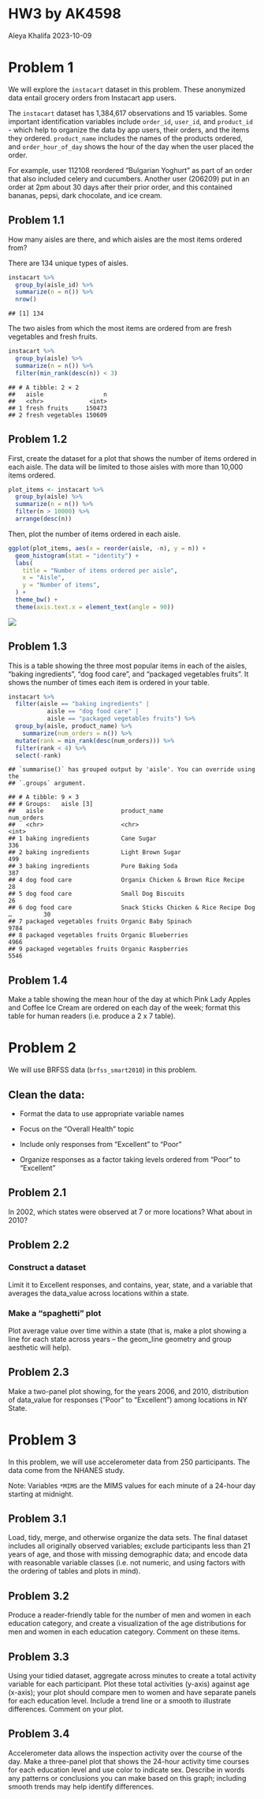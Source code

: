 HW3 by AK4598
================
Aleya Khalifa
2023-10-09

# Problem 1

We will explore the `instacart` dataset in this problem. These
anonymized data entail grocery orders from Instacart app users.

The `instacart` dataset has 1,384,617 observations and 15 variables.
Some important identification variables include `order_id`, `user_id`,
and `product_id` - which help to organize the data by app users, their
orders, and the items they ordered. `product_name` includes the names of
the products ordered, and `order_hour_of_day` shows the hour of the day
when the user placed the order.

For example, user 112108 reordered “Bulgarian Yoghurt” as part of an
order that also included celery and cucumbers. Another user (206209) put
in an order at 2pm about 30 days after their prior order, and this
contained bananas, pepsi, dark chocolate, and ice cream.

## Problem 1.1

How many aisles are there, and which aisles are the most items ordered
from?

There are 134 unique types of aisles.

``` r
instacart %>% 
  group_by(aisle_id) %>% 
  summarize(n = n()) %>% 
  nrow()
```

    ## [1] 134

The two aisles from which the most items are ordered from are fresh
vegetables and fresh fruits.

``` r
instacart %>% 
  group_by(aisle) %>%
  summarize(n = n()) %>% 
  filter(min_rank(desc(n)) < 3)
```

    ## # A tibble: 2 × 2
    ##   aisle                 n
    ##   <chr>             <int>
    ## 1 fresh fruits     150473
    ## 2 fresh vegetables 150609

## Problem 1.2

First, create the dataset for a plot that shows the number of items
ordered in each aisle. The data will be limited to those aisles with
more than 10,000 items ordered.

``` r
plot_items <- instacart %>%
  group_by(aisle) %>%
  summarize(n = n()) %>%
  filter(n > 10000) %>%
  arrange(desc(n))
```

Then, plot the number of items ordered in each aisle.

``` r
ggplot(plot_items, aes(x = reorder(aisle, -n), y = n)) + 
  geom_histogram(stat = "identity") + 
  labs(
    title = "Number of items ordered per aisle",
    x = "Aisle",
    y = "Number of items",
  ) + 
  theme_bw() + 
  theme(axis.text.x = element_text(angle = 90))
```

![](hw3_ak4598_files/figure-gfm/plot_items-1.png)<!-- -->

## Problem 1.3

This is a table showing the three most popular items in each of the
aisles, “baking ingredients”, “dog food care”, and “packaged vegetables
fruits”. It shows the number of times each item is ordered in your
table.

``` r
instacart %>%
  filter(aisle == "baking ingredients" | 
           aisle == "dog food care" | 
           aisle == "packaged vegetables fruits") %>%
  group_by(aisle, product_name) %>%
    summarize(num_orders = n()) %>%
  mutate(rank = min_rank(desc(num_orders))) %>%
  filter(rank < 4) %>%
  select(-rank)
```

    ## `summarise()` has grouped output by 'aisle'. You can override using the
    ## `.groups` argument.

    ## # A tibble: 9 × 3
    ## # Groups:   aisle [3]
    ##   aisle                      product_name                             num_orders
    ##   <chr>                      <chr>                                         <int>
    ## 1 baking ingredients         Cane Sugar                                      336
    ## 2 baking ingredients         Light Brown Sugar                               499
    ## 3 baking ingredients         Pure Baking Soda                                387
    ## 4 dog food care              Organix Chicken & Brown Rice Recipe              28
    ## 5 dog food care              Small Dog Biscuits                               26
    ## 6 dog food care              Snack Sticks Chicken & Rice Recipe Dog …         30
    ## 7 packaged vegetables fruits Organic Baby Spinach                           9784
    ## 8 packaged vegetables fruits Organic Blueberries                            4966
    ## 9 packaged vegetables fruits Organic Raspberries                            5546

## Problem 1.4

Make a table showing the mean hour of the day at which Pink Lady Apples
and Coffee Ice Cream are ordered on each day of the week; format this
table for human readers (i.e. produce a 2 x 7 table).

# Problem 2

We will use BRFSS data (`brfss_smart2010`) in this problem.

## Clean the data:

- Format the data to use appropriate variable names

- Focus on the “Overall Health” topic

- Include only responses from “Excellent” to “Poor”

- Organize responses as a factor taking levels ordered from “Poor” to
  “Excellent”

## Problem 2.1

In 2002, which states were observed at 7 or more locations? What about
in 2010?

## Problem 2.2

### Construct a dataset

Limit it to Excellent responses, and contains, year, state, and a
variable that averages the data_value across locations within a state.

### Make a “spaghetti” plot

Plot average value over time within a state (that is, make a plot
showing a line for each state across years – the geom_line geometry and
group aesthetic will help).

## Problem 2.3

Make a two-panel plot showing, for the years 2006, and 2010,
distribution of data_value for responses (“Poor” to “Excellent”) among
locations in NY State.

# Problem 3

In this problem, we will use accelerometer data from 250 participants.
The data come from the NHANES study.

Note: Variables `*MIMS` are the MIMS values for each minute of a 24-hour
day starting at midnight.

## Problem 3.1

Load, tidy, merge, and otherwise organize the data sets. The final
dataset includes all originally observed variables; exclude participants
less than 21 years of age, and those with missing demographic data; and
encode data with reasonable variable classes (i.e. not numeric, and
using factors with the ordering of tables and plots in mind).

## Problem 3.2

Produce a reader-friendly table for the number of men and women in each
education category, and create a visualization of the age distributions
for men and women in each education category. Comment on these items.

## Problem 3.3

Using your tidied dataset, aggregate across minutes to create a total
activity variable for each participant. Plot these total activities
(y-axis) against age (x-axis); your plot should compare men to women and
have separate panels for each education level. Include a trend line or a
smooth to illustrate differences. Comment on your plot.

## Problem 3.4

Accelerometer data allows the inspection activity over the course of the
day. Make a three-panel plot that shows the 24-hour activity time
courses for each education level and use color to indicate sex. Describe
in words any patterns or conclusions you can make based on this graph;
including smooth trends may help identify differences.
